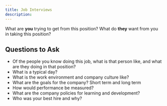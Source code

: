 ```yaml
---
title: Job Interviews
description: 
---
```


What are **you** trying to get from this position? What do **they** want from you in taking this position?

## Questions to Ask

- Of the people you know doing this job, what is that person like, and what are they doing in that position?
- What is a typical day?
- What is the work environment and company culture like?
- What are the goals for the company? Short term and long term
- How would performance be measured?
- What are the company policies for learning and development?
- Who was your best hire and why?

